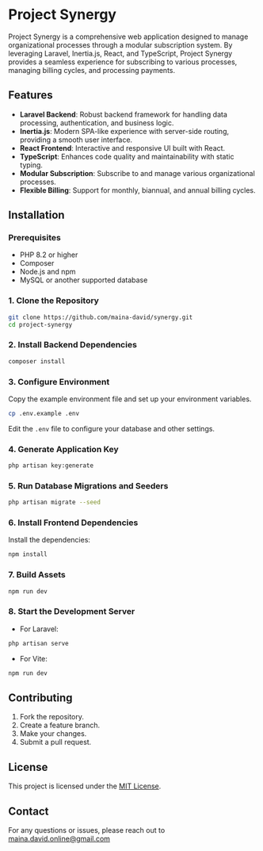# Project Synergy

Project Synergy is a comprehensive web application designed to manage organizational processes through a modular subscription system. By leveraging Laravel, Inertia.js, React, and TypeScript, Project Synergy provides a seamless experience for subscribing to various processes, managing billing cycles, and processing payments.

## Features

- **Laravel Backend**: Robust backend framework for handling data processing, authentication, and business logic.
- **Inertia.js**: Modern SPA-like experience with server-side routing, providing a smooth user interface.
- **React Frontend**: Interactive and responsive UI built with React.
- **TypeScript**: Enhances code quality and maintainability with static typing.
- **Modular Subscription**: Subscribe to and manage various organizational processes.
- **Flexible Billing**: Support for monthly, biannual, and annual billing cycles.

## Installation

### Prerequisites

- PHP 8.2 or higher
- Composer
- Node.js and npm
- MySQL or another supported database

### 1. Clone the Repository

```bash
git clone https://github.com/maina-david/synergy.git
cd project-synergy
```

### 2. Install Backend Dependencies

```bash
composer install
```

### 3. Configure Environment

Copy the example environment file and set up your environment variables.

```bash
cp .env.example .env
```

Edit the `.env` file to configure your database and other settings.

### 4. Generate Application Key

```bash
php artisan key:generate
```

### 5. Run Database Migrations and Seeders

```bash
php artisan migrate --seed
```

### 6. Install Frontend Dependencies

Install the dependencies:

```bash
npm install
```

### 7. Build Assets

```bash
npm run dev
```

### 8. Start the Development Server

- For Laravel:

```bash
php artisan serve
```

- For Vite:

```bash
npm run dev
```

## Contributing

1. Fork the repository.
2. Create a feature branch.
3. Make your changes.
4. Submit a pull request.

## License

This project is licensed under the [MIT License](LICENSE).

## Contact

For any questions or issues, please reach out to [maina.david.online@gmail.com](mailto:maina.david.online@gmail.com)
